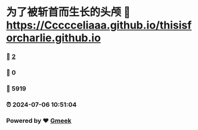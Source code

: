 # 为了被斩首而生长的头颅 :link: https://Ccccceliaaa.github.io/thisisforcharlie.github.io 
### :page_facing_up: [2](https://Ccccceliaaa.github.io/thisisforcharlie.github.io/tag.html) 
### :speech_balloon: 0 
### :hibiscus: 5919 
### :alarm_clock: 2024-07-06 10:51:04 
### Powered by :heart: [Gmeek](https://github.com/Meekdai/Gmeek)
